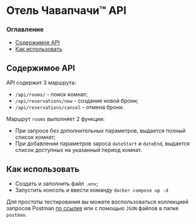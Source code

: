 # Отель Чавапчачи™ API

### Оглавление

- [Содержимое API](#содержимое-api)
- [Как использовать](#как-использовать)

## Содержимое API

API содержит 3 маршрута:

- `/api/rooms/` - поиск комнат;
- `/api/reservations/new` - создание новой брони;
- `/api/reservations/cancel` - отмена брони.

Маршрут `rooms` выполняет 2 функции:

- При запросе без дополнительных параметров, выдается полный список комнат;
- При добавлении параметров зароса `dateStart` и `dateEnd`, выдается список доступных на указанный период комнат.

## Как использовать

- Создать и заполнить файл `.env`;
- Запустить консоль и ввести команду `docker compose up -d`

Для простоты тестирования вы можете воспользоваться коллекцией запросов Postman [по ссылке](https://app.getpostman.com/join-team?invite_code=746eb260d1fa21014d27973bbd7ebc6c9caf707bd396f2bfe390d4bf2dc9d3e4&target_code=71de64106d52bdd0fe265c4c5c8b8df0) или с помощью `JSON` файлов в папке `postman`.
